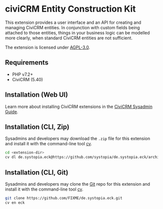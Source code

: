 # civiCRM Entity Construction Kit

This extension provides a user interface and an API for creating and managing
CiviCRM entities. In conjunction with custom fields being attached to those
entities, things in your business logic can be modelled more clearly, when
standard CiviCRM entities are not sufficient.

The extension is licensed under [AGPL-3.0](LICENSE.txt).

## Requirements

* PHP v7.2+
* CiviCRM (5.40)

## Installation (Web UI)

Learn more about installing CiviCRM extensions in the
[CiviCRM Sysadmin Guide](https://docs.civicrm.org/sysadmin/en/latest/customize/extensions/).

## Installation (CLI, Zip)

Sysadmins and developers may download the `.zip` file for this extension and
install it with the command-line tool [cv](https://github.com/civicrm/cv).

```bash
cd <extension-dir>
cv dl de.systopia.eck@https://github.com/systopia/de.systopia.eck/archive/master.zip
```

## Installation (CLI, Git)

Sysadmins and developers may clone the [Git](https://en.wikipedia.org/wiki/Git)
repo for this extension and install it with the command-line tool
[cv](https://github.com/civicrm/cv).

```bash
git clone https://github.com/FIXME/de.systopia.eck.git
cv en eck
```
